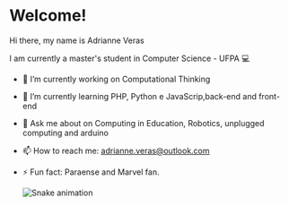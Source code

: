 # Welcome!
Hi there, my name is Adrianne Veras 

I am currently a master's student in Computer Science - UFPA 💻

- 🔭 I’m currently working on Computational Thinking
- 🌱 I’m currently learning PHP, Python e JavaScrip,back-end and front-end
- 💬 Ask me about on Computing in Education, Robotics, unplugged computing and arduino
- 📫 How to reach me: adrianne.veras@outlook.com
- ⚡ Fun fact: Paraense and Marvel fan.

  ![Snake animation](https://github.com/AdrianneVer/snk/raw/output/github-contribution-grid-snake.svg)

<!--
## About me
[![Github Badge](https://github.com/AdrianneVer)
**AdrianneVer/AdrianneVer** is a ✨ _special_ ✨ repository because its `README.md` (this file) appears on your GitHub profile.



- 😄 Pronouns: ...
